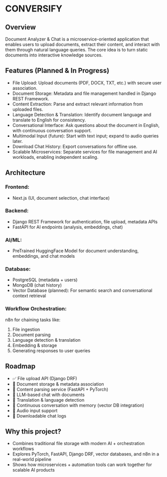 # CONVERSIFY

## Overview
Document Analyzer & Chat is a microservice-oriented application that enables users to upload documents, extract their content, and interact with them through natural language queries.
The core idea is to turn static documents into interactive knowledge sources.

## Features (Planned & In Progress)
- File Upload: Upload documents (PDF, DOCX, TXT, etc.) with secure user association.
- Document Storage: Metadata and file management handled in Django REST Framework.
- Content Extraction: Parse and extract relevant information from uploaded files.
- Language Detection & Translation: Identify document language and translate to English for consistency.
- Conversational Interface: Ask questions about the document in English, with continuous conversation support.
- Multimodal Input (future): Start with text input; expand to audio queries later.
- Download Chat History: Export conversations for offline use.
- Scalable Microservices: Separate services for file management and AI workloads, enabling independent scaling.

## Architecture

### Frontend: 
- Next.js (UI, document selection, chat interface)

### Backend:
- Django REST Framework for authentication, file upload, metadata APIs
- FastAPI for AI endpoints (analysis, embeddings, chat)

### AI/ML: 
- PreTrained HuggingFace Model for document understanding, embeddings, and chat models

### Database: 
- PostgreSQL (metadata + users)
- MongoDB (chat history)
- Vector Database (planned): For semantic search and conversational context retrieval

### Workflow Orchestration: 
n8n for chaining tasks like:

1. File ingestion
2. Document parsing
3. Language detection & translation
4. Embedding & storage
5. Generating responses to user queries

## Roadmap

- ✅ File upload API (Django DRF)
- 🔄 Document storage & metadata association
- 🔲 Content parsing service (FastAPI + PyTorch)
- 🔲 LLM-based chat with documents
- 🔲 Translation & language detection
- 🔲 Continuous conversation with memory (vector DB integration)
- 🔲 Audio input support
- 🔲 Downloadable chat logs

## Why this project?

- Combines traditional file storage with modern AI + orchestration workflows
- Explores PyTorch, FastAPI, Django DRF, vector databases, and n8n in a real-world pipeline
- Shows how microservices + automation tools can work together for scalable AI products